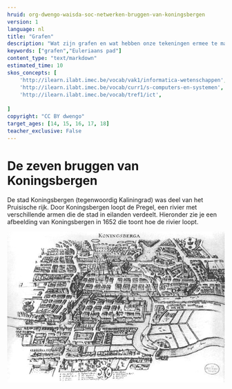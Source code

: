```yaml
---
hruid: org-dwengo-waisda-soc-netwerken-bruggen-van-koningsbergen
version: 1
language: nl
title: "Grafen"
description: "Wat zijn grafen en wat hebben onze tekeningen ermee te maken?"
keywords: ["grafen","Euleriaans pad"]
content_type: "text/markdown"
estimated_time: 10
skos_concepts: [
    'http://ilearn.ilabt.imec.be/vocab/vak1/informatica-wetenschappen', 
    'http://ilearn.ilabt.imec.be/vocab/curr1/s-computers-en-systemen',
    'http://ilearn.ilabt.imec.be/vocab/tref1/ict',

]
copyright: "CC BY dwengo"
target_ages: [14, 15, 16, 17, 18]
teacher_exclusive: False
---
```


# De zeven bruggen van Koningsbergen

De stad Koningsbergen (tegenwoordig Kaliningrad) was deel van het Pruisische rijk. Door Koningsbergen loopt de Pregel, een rivier met verschillende armen die de stad in eilanden verdeelt. Hieronder zie je een afbeelding van Koningsbergen in 1652 die toont hoe de rivier loopt.

![](img/koningsbergen_in_1652.jpg)